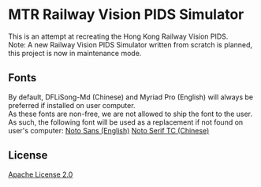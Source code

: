 # MTR Railway Vision PIDS Simulator
This is an attempt at recreating the Hong Kong Railway Vision PIDS.  
Note: A new Railway Vision PIDS Simulator written from scratch is planned, this project is now in maintenance mode.

## Fonts
By default, DFLiSong-Md (Chinese) and Myriad Pro (English) will always be preferred if installed on user computer.  
As these fonts are non-free, we are not allowed to ship the font to the user.  
As such, the following font will be used as a replacement if not found on user's computer:
[Noto Sans (English)](https://fonts.google.com/noto/specimen/Noto+Sans?query=Noto+Sans)
[Noto Serif TC (Chinese)](https://fonts.google.com/noto/specimen/Noto+Serif+TC)

## License
[Apache License 2.0](https://www.apache.org/licenses/LICENSE-2.0)
